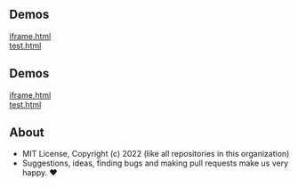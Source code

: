 ## Demos

[iframe.html](http://gcdn.li/u2ui/u2@main/u2/experiments/tests/iframe.html)  
[test.html](http://gcdn.li/u2ui/u2@main/u2/experiments/tests/test.html)

## Demos

[iframe.html](http://gcdn.li/u2ui/u2@main/u2/experiments/tests/iframe.html)  
[test.html](http://gcdn.li/u2ui/u2@main/u2/experiments/tests/test.html)  

## About

- MIT License, Copyright (c) 2022 <u2> (like all repositories in this organization) <br>
- Suggestions, ideas, finding bugs and making pull requests make us very happy. ♥

